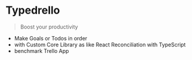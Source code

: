 # Typedrello

> Boost your productivity

- Make Goals or Todos in order
- with Custom Core Library as like React Reconciliation with TypeScript
- benchmark Trello App
